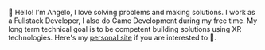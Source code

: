 👋 Hello! I’m Angelo, I love solving problems and making solutions. I work as a Fullstack Developer, I also do Game Development during my free time. My long term technical goal is to be competent building solutions using XR technologies. Here's my [personal site][1] if you are interested to 👀.

<!-- ## 🌱 Currently Learning
<code><img height="50" title="Angular" src="https://raw.githubusercontent.com/github/explore/main/topics/angular/angular.png"></code> 
<br>
<br>

## 🧰 Work tools
<code><img height="50" title="CSharp" src="https://raw.githubusercontent.com/github/explore/main/topics/csharp/csharp.png"></code>
<code><img height="50" title="JavaScript" src="https://raw.githubusercontent.com/github/explore/main/topics/javascript/javascript.png"></code>
<code><img height="50" title="CSS3" src="https://raw.githubusercontent.com/github/explore/main/topics/css/css.png"></code>
<code><img height="50" title="HTML" src="https://raw.githubusercontent.com/github/explore/main/topics/html/html.png"></code>
<code><img height="50" title="ASP.NET" src="https://raw.githubusercontent.com/github/explore/main/topics/aspnet/aspnet.png"></code>
<code><img height="50" title="ReactJS" src="https://raw.githubusercontent.com/github/explore/main/topics/react/react.png"></code>
<code><img height="50" title="JQuery" src="https://raw.githubusercontent.com/github/explore/main/topics/jquery/jquery.png"></code>
<code><img height="50" title="SASS" src="https://raw.githubusercontent.com/github/explore/main/topics/sass/sass.png"></code>
<code><img height="50" title="Bootstrap" src="https://raw.githubusercontent.com/github/explore/main/topics/bootstrap/bootstrap.png"></code>
<code><img height="50" title="MS SQL Server" src="https://raw.githubusercontent.com/github/explore/main/topics/sql-server/sql-server.png"></code>
<code><img height="50" title="Git" src="https://raw.githubusercontent.com/github/explore/main/topics/git/git.png"></code>
<code><img height="50" title="Azure" src="https://raw.githubusercontent.com/github/explore/main/topics/azure/azure.png"></code>
<code><img height="50" title="Unity" src="https://raw.githubusercontent.com/github/explore/main/topics/unity/unity.png"></code>
<br>
<br>

## 🧰 Previous tools
<code><img height="50" title="Python" src="https://raw.githubusercontent.com/github/explore/main/topics/python/python.png"></code>
<code><img height="50" title="C" src="https://raw.githubusercontent.com/github/explore/main/topics/c/c.png"></code>
<code><img height="50" title="Java" src="https://raw.githubusercontent.com/github/explore/main/topics/java/java.png"></code>
<code><img height="50" title="PostgreSQL" src="https://raw.githubusercontent.com/github/explore/main/topics/postgresql/postgresql.png"></code>
<code><img height="50" title="MySQL" src="https://raw.githubusercontent.com/github/explore/main/topics/mysql/mysql.png"></code>
<code><img height="50" title="OpenGL" src="https://raw.githubusercontent.com/github/explore/main/topics/opengl/opengl.png"></code>
<br>
<br>
-->

[1]: https://angeloryndon.com
<!---
- 👀 I’m interested in ...
-  I’m currently learning ...
- 💞️ I’m looking to collaborate on ...
- 📫 How to reach me ...
- a final year student 🎓
--->

